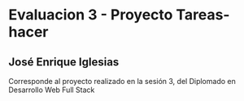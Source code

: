 # Evaluacion 3 - Proyecto Tareas-hacer
## José Enrique Iglesias

Corresponde al proyecto realizado en la sesión 3, del Diplomado en Desarrollo Web Full Stack
